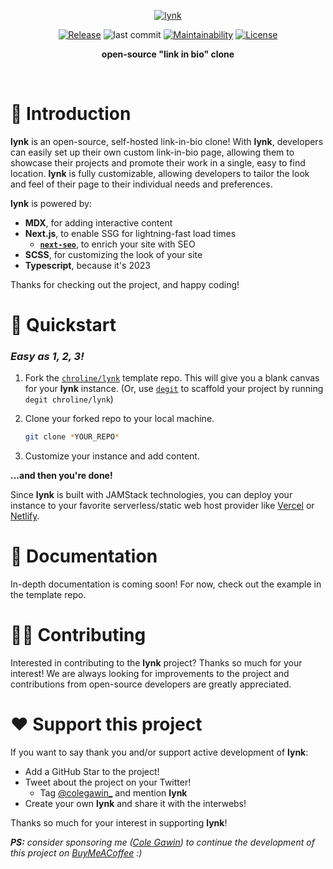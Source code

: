 <div align="center">

[![lynk](assets/logo.svg)](https://github.com/chroline/lynk)

[![Release](https://img.shields.io/github/v/release/chroline/lynk?include_prereleases&style=flat)](https://github.com/chroline/lynk/releases)
![last commit](https://img.shields.io/github/last-commit/chroline/lynk?style=flat)
[![Maintainability](https://api.codeclimate.com/v1/badges/e2b0c2e2f5cc9b323876/maintainability)](https://codeclimate.com/github/chroline/lynk/maintainability)
[![License](https://img.shields.io/github/license/chroline/lynk)](https://github.com/chroline/lynk/blob/main/LICENSE)

**open-source "link in bio" clone**

</div>

<br />

# 🚀 Introduction

**lynk** is an open-source, self-hosted link-in-bio clone! With **lynk**, developers can easily set up their own custom
link-in-bio page, allowing them to showcase their projects and promote their work in a single, easy to find location.
**lynk** is fully customizable, allowing developers to tailor the look and feel of their page to their individual needs and
preferences.

**lynk** is powered by:

- **MDX**, for adding interactive content
- **Next.js**, to enable SSG for lightning-fast load times
  - [**`next-seo`**](https://github.com/garmeeh/next-seo), to enrich your site with SEO
- **SCSS**, for customizing the look of your site
- **Typescript**, because it's 2023

Thanks for checking out the project, and happy coding!

# 🌟 Quickstart

### _Easy as 1, 2, 3!_

1. Fork the [`chroline/lynk`](https://github.com/chroline/lynk) template repo. This will give you a blank canvas for
   your **lynk** instance. (Or, use [`degit`](https://github.com/Rich-Harris/degit) to scaffold your project by running
   `degit chroline/lynk`)
2. Clone your forked repo to your local machine.

   ```bash
   git clone *YOUR_REPO*
   ```

3. Customize your instance and add content.

**...and then you're done!**

Since **lynk** is built with JAMStack technologies, you can deploy your instance to your favorite serverless/static web
host provider like [Vercel](https://vercel.com/solutions/nextjs) or [Netlify](https://www.netlify.com/with/nextjs/).

# 📖 Documentation

In-depth documentation is coming soon! For now, check out the example in the template repo.

# 🧑‍💻 Contributing

Interested in contributing to the **lynk** project? Thanks so much for your interest! We are always looking for
improvements to the project and contributions from open-source developers are greatly appreciated.

# ❤️ Support this project

If you want to say thank you and/or support active development of **lynk**:

- Add a GitHub Star to the project!
- Tweet about the project on your Twitter!
  - Tag [@colegawin_](https://twitter.com/colegawin_) and mention **lynk**
- Create your own **lynk** and share it with the interwebs!

Thanks so much for your interest in supporting **lynk**!

_**PS:** consider sponsoring me ([Cole Gawin](https://colegaw.in)) to continue the development of this project on [BuyMeACoffee](https://buymeacoffee.com/colegawin) :)_
